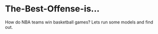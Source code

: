 # The-Best-Offense-is...
How do NBA teams win basketball games?  Lets run some models and find out.
